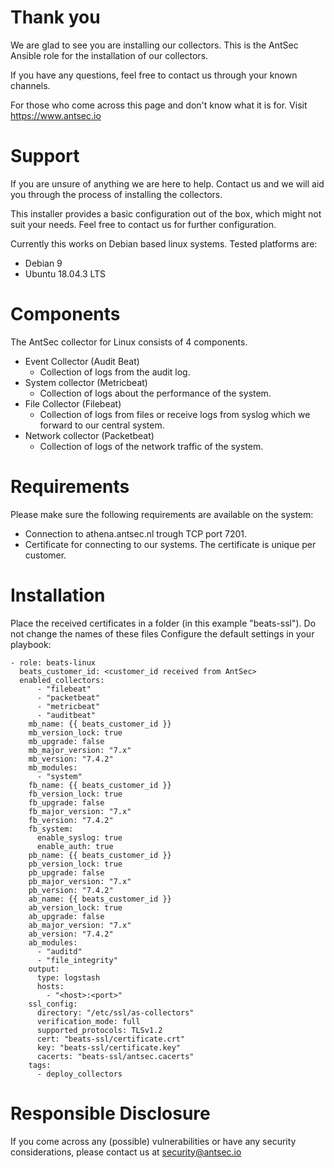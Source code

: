 # Thank you
We are glad to see you are installing our collectors. This is the AntSec Ansible role for the installation of our collectors. 

If you have any questions, feel free to contact us through your known channels.

For those who come across this page and don't know what it is for. Visit https://www.antsec.io

# Support
If you are unsure of anything we are here to help. Contact us and we will aid you through the process of installing the collectors.

This installer provides a basic configuration out of the box, which might not suit your needs. Feel free to contact us for further configuration.

Currently this works on Debian based linux systems. Tested platforms are:

* Debian 9
* Ubuntu 18.04.3 LTS

# Components
The AntSec collector for Linux consists of 4 components.

* Event Collector (Audit Beat)
  * Collection of logs from the audit log.
* System collector (Metricbeat)
  * Collection of logs about the performance of the system.
* File Collector (Filebeat)
  * Collection of logs from files or receive logs from syslog which we forward to our central system.
* Network collector (Packetbeat)
  * Collection of logs of the network traffic of the system.

# Requirements
Please make sure the following requirements are available on the system:

* Connection to athena.antsec.nl trough TCP port 7201.
* Certificate for connecting to our systems. The certificate is unique per customer.

# Installation
Place the received certificates in a folder (in this example "beats-ssl"). Do not change the names of these files
Configure the default settings in your playbook:

```
- role: beats-linux
  beats_customer_id: <customer_id received from AntSec>
  enabled_collectors: 
      - "filebeat"
      - "packetbeat"
      - "metricbeat"
      - "auditbeat"
    mb_name: {{ beats_customer_id }}
    mb_version_lock: true 
    mb_upgrade: false
    mb_major_version: "7.x"
    mb_version: "7.4.2"
    mb_modules:
      - "system"
    fb_name: {{ beats_customer_id }}
    fb_version_lock: true
    fb_upgrade: false
    fb_major_version: "7.x"
    fb_version: "7.4.2"
    fb_system:
      enable_syslog: true
      enable_auth: true
    pb_name: {{ beats_customer_id }}
    pb_version_lock: true
    pb_upgrade: false
    pb_major_version: "7.x"
    pb_version: "7.4.2"
    ab_name: {{ beats_customer_id }}
    ab_version_lock: true
    ab_upgrade: false
    ab_major_version: "7.x"
    ab_version: "7.4.2"
    ab_modules:
      - "auditd"
      - "file_integrity"
    output:
      type: logstash
      hosts:
        - "<host>:<port>"
    ssl_config:
      directory: "/etc/ssl/as-collectors"
      verification_mode: full
      supported_protocols: TLSv1.2
      cert: "beats-ssl/certificate.crt"
      key: "beats-ssl/certificate.key"
      cacerts: "beats-ssl/antsec.cacerts"
    tags: 
      - deploy_collectors
```

# Responsible Disclosure
If you come across any (possible) vulnerabilities or have any security considerations, please contact us at security@antsec.io
